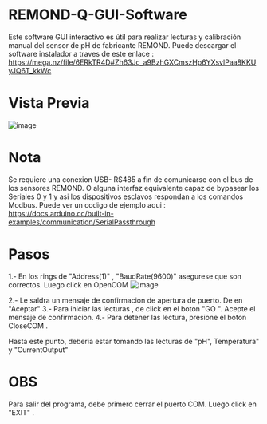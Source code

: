 # REMOND-Q-GUI-Software
Este software GUI interactivo es útil para realizar lecturas y calibración manual del sensor de pH de fabricante REMOND. Puede descargar el software instalador a traves de este enlace : https://mega.nz/file/6ERkTR4D#Zh63Jc_a9BzhGXCmszHp6YXsvlPaa8KKUyJQ6T_kkWc

# Vista Previa

![image](https://user-images.githubusercontent.com/106831539/177463360-39113bcb-9ea1-4b7c-aae4-42a9f35f1de0.png)

# Nota
Se requiere una conexion USB- RS485 a fin de comunicarse con el bus de los sensores REMOND. O alguna interfaz equivalente capaz de bypasear los Seriales 0 y 1 y asi los dispositivos esclavos respondan a los comandos Modbus. Puede ver un codigo de ejemplo aqui : https://docs.arduino.cc/built-in-examples/communication/SerialPassthrough

# Pasos

1.- En los rings de "Address(1)" , "BaudRate(9600)" asegurese que son correctos. Luego click en OpenCOM
![image](https://user-images.githubusercontent.com/106831539/177829231-4a656c36-74c6-4433-bcdb-5421465bd1d3.png)

2.- Le saldra un mensaje de confirmacion de apertura de puerto. De en "Aceptar"
3.- Para iniciar las lecturas , de click en el boton "GO ". Acepte el mensaje de confirmacion.
4.- Para detener las lectura, presione el boton CloseCOM .

Hasta este punto, deberia estar tomando las lecturas de "pH", Temperatura" y "CurrentOutput"

# OBS
Para salir del programa, debe primero cerrar el puerto COM. Luego click en "EXIT" . 




